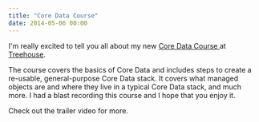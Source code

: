 ```yaml
---
title: "Core Data Course"
date: 2014-05-06 00:00
---
```


<p>I'm really excited to tell you all about my new <a href="http://teamtreehouse.com/library/build-a-diary-app-using-core-data">Core Data Course </a> at <a href="http://teamtreehouse.com">Treehouse</a>. </p>

<p>The course covers the basics of Core Data and includes steps to create a re-usable, general-purpose Core Data stack. It covers what managed objects are and where they live in a typical Core Data stack, and much more. I had a blast recording this course and I hope that you enjoy it. </p>

<p>Check out the trailer video for more. </p>

<!-- more -->

